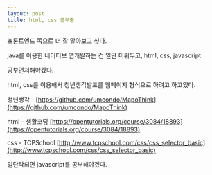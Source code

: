 ```yaml
---
layout: post
title: html, css 공부중
---
```


프론트엔드 쪽으로 더 잘 알아보고 싶다.

java를 이용한 네이티브 앱개발하는 건 일단 미뤄두고, html, css, javascript 

공부먼저해야겠다.

html, css를 이용해서 청년생각발표를 웹페이지 형식으로 하려고 하고있다.

청년생각 - [https://github.com/umcondo/MapoThink](https://github.com/umcondo/MapoThink)

html - 생활코딩 [https://opentutorials.org/course/3084/18893](https://opentutorials.org/course/3084/18893)

css - TCPSchool [http://www.tcpschool.com/css/css_selector_basic](http://www.tcpschool.com/css/css_selector_basic)

일단락되면 javascript를 공부해야겠다.